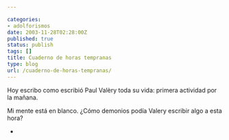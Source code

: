 ```yaml
---

categories:
- adolforismos
date: 2003-11-28T02:28:00Z
published: true
status: publish
tags: []
title: Cuaderno de horas tempranas
type: blog
url: /cuaderno-de-horas-tempranas/
---
```


Hoy escribo como escribió Paul Valèry toda su vida: primera actividad por la mañana.

Mi mente está en blanco. ¿Cómo demonios podía Valery escribir algo a esta hora?

*
